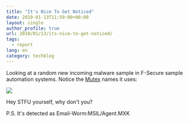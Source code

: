 ```yaml
---
title: "It's Nice To Get Noticed"
date: 2010-01-13T11:59:00+00:00
layout: single
author_profile: true
url: 2010/01/13/its-nice-to-get-noticed/
tags:
  - report
lang: en
category: techblog
---
```

Looking at a random new incoming malware sample in F-Secure sample automation systems. Notice the [Mutex](http://en.wikipedia.org/wiki/Mutex) names it uses:

[![](http://1.bp.blogspot.com/_vaUVXcmC3OI/S02uD4X6VzI/AAAAAAAAAo0/83C_iAV2kts/s640/avanalystsstfu.png)](http://1.bp.blogspot.com/_vaUVXcmC3OI/S02uD4X6VzI/AAAAAAAAAo0/83C_iAV2kts/s1600-h/avanalystsstfu.png)

Hey STFU yourself, why don't you?

P.S. It's detected as Email-Worm:MSIL/Agent.MXK